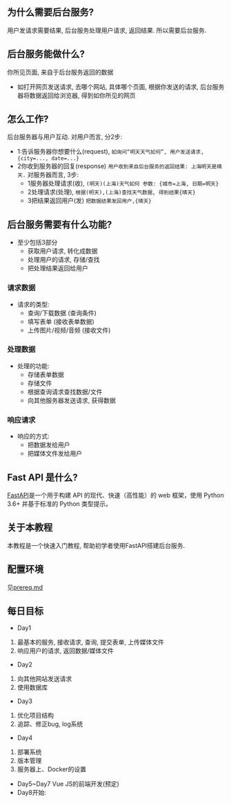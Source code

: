 ## 为什么需要后台服务?
用户发请求需要结果, 后台服务处理用户请求, 返回结果. 所以需要后台服务.
## 后台服务能做什么?

你所见页面, 来自于后台服务返回的数据
- 如打开网页发送请求, 去哪个网站, 具体哪个页面, 根据你发送的请求, 后台服务器将数据返回给浏览器, 得到如你所见的网页
## 怎么工作?
后台服务器与用户互动. 
对用户而言, 分2步:
- 1:告诉服务器你想要什么(request),
`如询问“明天天气如何”, 用户发送请求, {city=..., date=...}`
- 2你收到服务器的回复(response)
`用户收到来自后台服务的返回结果: 上海明天是晴天.`
对服务器而言, 3步: 
  - 1服务器处理请求(收),
`(明天)(上海)天气如何 参数: {城市=上海, 日期=明天}`
  - 2处理请求(处理),
`根据(明天),(上海)查找天气数据, 得到结果{晴天}`
  - 3把结果返回用户(发)
`把数据结果发回用户,{晴天}`
## 后台服务需要有什么功能?
- 至少包括3部分
  - 获取用户请求, 转化成数据
  - 处理用户的请求, 存储/查找
  - 把处理结果返回给用户
### 请求数据
* 请求的类型:
    - 查询/下载数据 (查询条件)
    - 填写表单 (接收表单数据)
    - 上传图片/视频/音频 (接收文件)

### 处理数据
* 处理的功能:
    - 存储表单数据
    - 存储文件
    - 根据查询请求查找数据/文件
    - 向其他服务器发送请求, 获得数据

### 响应请求
* 响应的方式:
    - 把数据发给用户
    - 把媒体文件发给用户
## Fast API 是什么?

[FastAPI](https://fastapi.tiangolo.com/zh/)是一个用于构建 API 的现代、快速（高性能）的 web 框架，使用 Python 3.6+ 并基于标准的 Python 类型提示。
## 关于本教程
本教程是一个快速入门教程, 帮助初学者使用FastAPI搭建后台服务.
## 配置环境
见[prereq.md](./prereq.md)
## 每日目标
* Day1
1. 最基本的服务, 接收请求, 查询, 提交表单, 上传媒体文件
2. 响应用户的请求, 返回数据/媒体文件
* Day2
1. 向其他网站发送请求
2. 使用数据库
* Day3
1. 优化项目结构
2. 追踪、修正bug, log系统
* Day4
1. 部署系统
2. 版本管理
3. 服务器上、Docker的设置
* Day5~Day7 Vue JS的前端开发(预定)
* Day8开始: 
